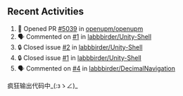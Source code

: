## Recent Activities

<!--START_SECTION:activity-->
1. 💪 Opened PR [#5039](https://github.com/openupm/openupm/pull/5039) in [openupm/openupm](https://github.com/openupm/openupm)
2. 🗣 Commented on [#1](https://github.com/labbbirder/Unity-Shell/issues/1#issuecomment-2197895647) in [labbbirder/Unity-Shell](https://github.com/labbbirder/Unity-Shell)
3. 🔒 Closed issue [#2](https://github.com/labbbirder/Unity-Shell/issues/2) in [labbbirder/Unity-Shell](https://github.com/labbbirder/Unity-Shell)
4. 🔒 Closed issue [#1](https://github.com/labbbirder/Unity-Shell/issues/1) in [labbbirder/Unity-Shell](https://github.com/labbbirder/Unity-Shell)
5. 🗣 Commented on [#4](https://github.com/labbbirder/DecimalNavigation/issues/4#issuecomment-2185867243) in [labbbirder/DecimalNavigation](https://github.com/labbbirder/DecimalNavigation)
<!--END_SECTION:activity-->

疯狂输出代码中_(:зゝ∠)_
